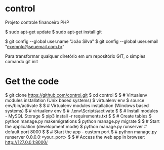 # control
Projeto controle financeiro PHP

$ sudo apt-get update 
$ sudo apt-get install git

$ git config --global user.name "João Silva" 
$ git config --global user.email "exemplo@seuemail.com.br"

Para transformar qualquer diretório em um repositório GIT, o simples comando git init <directory>

# Get the code
$ git clone https://github.com/control.git
$ cd control
$
$ # Virtualenv modules installation (Unix based systems)
$ virtualenv env
$ source env/bin/activate
$
$ # Virtualenv modules installation (Windows based systems)
$ # virtualenv env
$ # .\env\Scripts\activate
$
$ # Install modules - MySQL Storage
$ pip3 install -r requirements.txt
$
$ # Create tables
$ python manage.py makemigrations
$ python manage.py migrate
$
$ # Start the application (development mode)
$ python manage.py runserver # default port 8000
$
$ # Start the app - custom port
$ # python manage.py runserver 0.0.0.0:<your_port>
$
$ # Access the web app in browser: http://127.0.0.1:8000/
